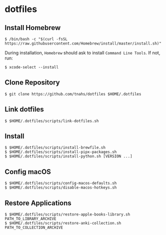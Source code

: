 # dotfiles

## Install Homebrew

```console
$ /bin/bash -c "$(curl -fsSL https://raw.githubusercontent.com/Homebrew/install/master/install.sh)"
```

During installation, `Homebrew` should ask to install `Command Line Tools`. If not, run:

```console
$ xcode-select --install
```

## Clone Repository

```console
$ git clone https://github.com/tnahs/dotfiles $HOME/.dotfiles
```

## Link dotfiles

```console
$ $HOME/.dotfiles/scripts/link-dotfiles.sh
```

## Install

```console
$ $HOME/.dotfiles/scripts/install-brewfile.sh
$ $HOME/.dotfiles/scripts/install-pipx-packages.sh
$ $HOME/.dotfiles/scripts/install-python.sh [VERSION ...]
```

## Config macOS

```console
$ $HOME/.dotfiles/scripts/config-macos-defaults.sh
$ $HOME/.dotfiles/scripts/disable-macos-hotkeys.sh
```

## Restore Applications

```console
$ $HOME/.dotfiles/scripts/restore-apple-books-library.sh PATH_TO_LIBRARY_ARCHIVE
$ $HOME/.dotfiles/scripts/restore-anki-collection.sh PATH_TO_COLLECTION_ARCHIVE
```

<!--
## Disable SIP (Intel macOS 11.x)

1. Start up in Recovery Mode by holding down `command ⌘` + `R`.
2. In the menu bar, choose `Utilities`, then `Terminal`.
3. Run `csrutil disable --with kext --with dtrace --with nvram --with basesystem`
4. Reboot

via [Disabling System Integrity Protection - yabai](https://github.com/koekeishiya/yabai/wiki/Disabling-System-Integrity-Protection#how-do-i-disable-system-integrity-protection)
-->
